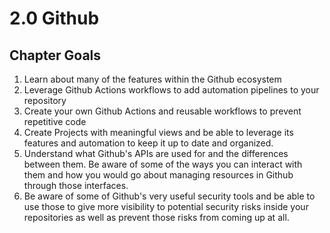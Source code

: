 # 2.0 Github

## Chapter Goals

 1. Learn about many of the features within the Github ecosystem
 2. Leverage Github Actions workflows to add automation pipelines to your repository
 3. Create your own Github Actions and reusable workflows to prevent repetitive code
 4. Create Projects with meaningful views and be able to leverage its features and automation to keep it up to date and organized.
 5. Understand what Github's APIs are used for and the differences between them.  Be aware of some of the ways you can interact with them and how you would go about managing resources in Github through those interfaces.
 6. Be aware of some of Github's very useful security tools and be able to use those to give more visibility to potential security risks inside your repositories as well as prevent those risks from coming up at all.
